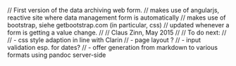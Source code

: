 // First version of the data archiving web form.
// makes use of angularjs, reactive site where data management form is automatically
// makes use of bootstrap, siehe getbootstrap.com (in particular, css)
// updated whenever a form is getting a value change.
// 
// Claus Zinn, May 2015
//
// To do next:
//
// - css style adaption in line with Clarin
// - page layout ?
// - input validation esp. for dates?
// - offer generation from markdown to various formats using pandoc server-side